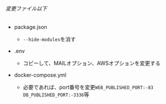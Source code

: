 ###### 変更ファイル以下
- package.json  
    - `--hide-modules`を消す

- .env
    - コピーして、MAILオプション、AWSオプションを変更する

- docker-compose.yml
    - 必要であれば、port番号を変更`WEB_PUBLISHED_PORT:-83` `DB_PUBLISHED_PORT:-3336`等
